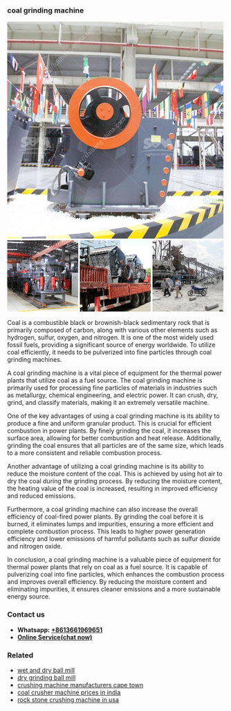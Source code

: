 <h3>coal grinding machine</h3><img src='1702260098.jpg' alt=''><p>Coal is a combustible black or brownish-black sedimentary rock that is primarily composed of carbon, along with various other elements such as hydrogen, sulfur, oxygen, and nitrogen. It is one of the most widely used fossil fuels, providing a significant source of energy worldwide. To utilize coal efficiently, it needs to be pulverized into fine particles through coal grinding machines.</p><p>A coal grinding machine is a vital piece of equipment for the thermal power plants that utilize coal as a fuel source. The coal grinding machine is primarily used for processing fine particles of materials in industries such as metallurgy, chemical engineering, and electric power. It can crush, dry, grind, and classify materials, making it an extremely versatile machine.</p><p>One of the key advantages of using a coal grinding machine is its ability to produce a fine and uniform granular product. This is crucial for efficient combustion in power plants. By finely grinding the coal, it increases the surface area, allowing for better combustion and heat release. Additionally, grinding the coal ensures that all particles are of the same size, which leads to a more consistent and reliable combustion process.</p><p>Another advantage of utilizing a coal grinding machine is its ability to reduce the moisture content of the coal. This is achieved by using hot air to dry the coal during the grinding process. By reducing the moisture content, the heating value of the coal is increased, resulting in improved efficiency and reduced emissions.</p><p>Furthermore, a coal grinding machine can also increase the overall efficiency of coal-fired power plants. By grinding the coal before it is burned, it eliminates lumps and impurities, ensuring a more efficient and complete combustion process. This leads to higher power generation efficiency and lower emissions of harmful pollutants such as sulfur dioxide and nitrogen oxide.</p><p>In conclusion, a coal grinding machine is a valuable piece of equipment for thermal power plants that rely on coal as a fuel source. It is capable of pulverizing coal into fine particles, which enhances the combustion process and improves overall efficiency. By reducing the moisture content and eliminating impurities, it ensures cleaner emissions and a more sustainable energy source.</p><h3>Contact us</h3><ul><li><strong>Whatsapp:&nbsp;<a href="https://wa.me/8613661969651">+8613661969651</a></strong></li><li><a href="https://swt.shibang-china.com/?git&amp;zhl&amp;coal grinding machine"><strong>Online Service(chat now)</strong></a></li></ul><h3>Related</h3><ul><li><a href='wet and dry ball mill.md'>wet and dry ball mill</a></li><li><a href='dry grinding ball mill.md'>dry grinding ball mill</a></li><li><a href='crushing machine manufacturers cape town.md'>crushing machine manufacturers cape town</a></li><li><a href='coal crusher machine prices in india.md'>coal crusher machine prices in india</a></li><li><a href='rock stone crushing machine in usa.md'>rock stone crushing machine in usa</a></li></ul>
